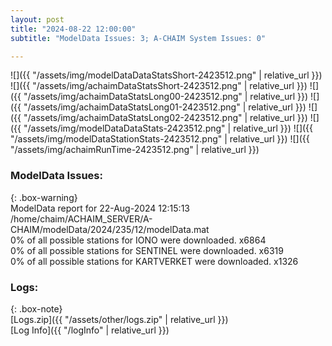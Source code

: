 ```yaml
---
layout: post
title: "2024-08-22 12:00:00"
subtitle: "ModelData Issues: 3; A-CHAIM System Issues: 0"

---
```


![]({{ "/assets/img/modelDataDataStatsShort-2423512.png" | relative_url }})
![]({{ "/assets/img/achaimDataStatsShort-2423512.png" | relative_url }})
![]({{ "/assets/img/achaimDataStatsLong00-2423512.png" | relative_url }})
![]({{ "/assets/img/achaimDataStatsLong01-2423512.png" | relative_url }})
![]({{ "/assets/img/achaimDataStatsLong02-2423512.png" | relative_url }})
![]({{ "/assets/img/modelDataDataStats-2423512.png" | relative_url }})
![]({{ "/assets/img/modelDataStationStats-2423512.png" | relative_url }})
![]({{ "/assets/img/achaimRunTime-2423512.png" | relative_url }})


### ModelData Issues:  
  
{: .box-warning}  
 ModelData report for 22-Aug-2024 12:15:13   
 /home/chaim/ACHAIM_SERVER/A-CHAIM/modelData/2024/235/12/modelData.mat   
 0% of all possible stations for IONO were downloaded. x6864   
 0% of all possible stations for SENTINEL were downloaded. x6319   
 0% of all possible stations for KARTVERKET were downloaded. x1326   
  


### Logs:  
  
{: .box-note}  
[Logs.zip]({{ "/assets/other/logs.zip" | relative_url }})  
[Log Info]({{ "/logInfo" | relative_url }})  
